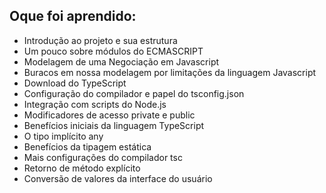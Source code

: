 
<h2>Oque foi aprendido:</h2>

<ul>
    <li>Introdução ao projeto e sua estrutura</li>
    <li>Um pouco sobre módulos do ECMASCRIPT</li>
    <li>Modelagem de uma Negociação em Javascript</li>
    <li>Buracos em nossa modelagem por limitações da linguagem Javascript</li>
    <li>Download do TypeScript</li>
    <li>Configuração do compilador e papel do tsconfig.json</li>
    <li>Integração com scripts do Node.js</li>
    <li>Modificadores de acesso private e public</li>
    <li>Benefícios iniciais da linguagem TypeScript</li>
    <li>O tipo implícito any
    <li>Benefícios da tipagem estática
    <li>Mais configurações do compilador tsc
    <li>Retorno de método explícito
    <li>Conversão de valores da interface do usuário
</ul>
